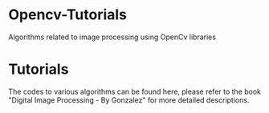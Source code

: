 # Opencv-Tutorials
Algorithms related to image processing using OpenCv libraries

# Tutorials
The codes to various algorithms can be found here, please refer to the book "Digital Image Processing - By Gonzalez" for more detailed descriptions.
